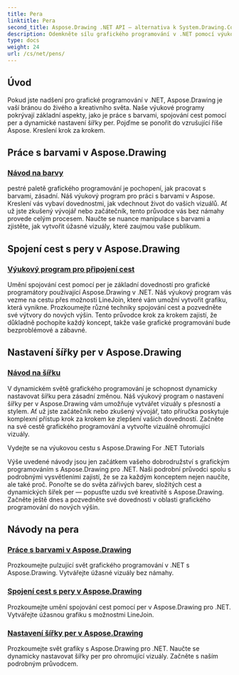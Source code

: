 ```yaml
---
title: Pera
linktitle: Pera
second_title: Aspose.Drawing .NET API – alternativa k System.Drawing.Common
description: Odemkněte sílu grafického programování v .NET pomocí výukových programů Aspose.Drawing. Objevte manipulaci s barvami, spojování cest a dynamické nastavení šířky pera pro ohromující vizuály.
type: docs
weight: 24
url: /cs/net/pens/
---
```


## Úvod

Pokud jste nadšení pro grafické programování v .NET, Aspose.Drawing je vaší bránou do živého a kreativního světa. Naše výukové programy pokrývají základní aspekty, jako je práce s barvami, spojování cest pomocí per a dynamické nastavení šířky per. Pojďme se ponořit do vzrušující říše Aspose. Kreslení krok za krokem.

## Práce s barvami v Aspose.Drawing

### [Návod na barvy](./colors/)

pestré paletě grafického programování je pochopení, jak pracovat s barvami, zásadní. Náš výukový program pro práci s barvami v Aspose. Kreslení vás vybaví dovednostmi, jak vdechnout život do vašich vizuálů. Ať už jste zkušený vývojář nebo začátečník, tento průvodce vás bez námahy provede celým procesem. Naučte se nuance manipulace s barvami a zjistěte, jak vytvořit úžasné vizuály, které zaujmou vaše publikum.

## Spojení cest s pery v Aspose.Drawing

### [Výukový program pro připojení cest](./join/)

Umění spojování cest pomocí per je základní dovedností pro grafické programátory používající Aspose.Drawing v .NET. Náš výukový program vás vezme na cestu přes možnosti LineJoin, které vám umožní vytvořit grafiku, která vynikne. Prozkoumejte různé techniky spojování cest a pozvedněte své výtvory do nových výšin. Tento průvodce krok za krokem zajistí, že důkladně pochopíte každý koncept, takže vaše grafické programování bude bezproblémové a zábavné.

## Nastavení šířky per v Aspose.Drawing

### [Návod na šířku](./width/)

V dynamickém světě grafického programování je schopnost dynamicky nastavovat šířku pera zásadní změnou. Náš výukový program o nastavení šířky per v Aspose.Drawing vám umožňuje vytvářet vizuály s přesností a stylem. Ať už jste začátečník nebo zkušený vývojář, tato příručka poskytuje komplexní přístup krok za krokem ke zlepšení vašich dovedností. Začněte na své cestě grafického programování a vytvořte vizuálně ohromující vizuály.

Vydejte se na výukovou cestu s Aspose.Drawing For .NET Tutorials

Výše uvedené návody jsou jen začátkem vašeho dobrodružství s grafickým programováním s Aspose.Drawing pro .NET. Naši podrobní průvodci spolu s podrobnými vysvětleními zajistí, že se za každým konceptem nejen naučíte, ale také proč. Ponořte se do světa zářivých barev, složitých cest a dynamických šířek per — popusťte uzdu své kreativitě s Aspose.Drawing. Začněte ještě dnes a pozvedněte své dovednosti v oblasti grafického programování do nových výšin.
## Návody na pera
### [Práce s barvami v Aspose.Drawing](./colors/)
Prozkoumejte pulzující svět grafického programování v .NET s Aspose.Drawing. Vytvářejte úžasné vizuály bez námahy.
### [Spojení cest s pery v Aspose.Drawing](./join/)
Prozkoumejte umění spojování cest pomocí per v Aspose.Drawing pro .NET. Vytvářejte úžasnou grafiku s možnostmi LineJoin.
### [Nastavení šířky per v Aspose.Drawing](./width/)
Prozkoumejte svět grafiky s Aspose.Drawing pro .NET. Naučte se dynamicky nastavovat šířky per pro ohromující vizuály. Začněte s naším podrobným průvodcem.